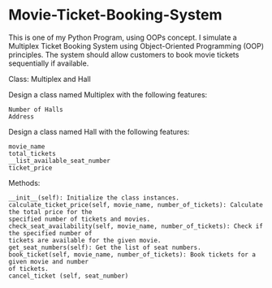 # Movie-Ticket-Booking-System
This is one of my Python Program, using OOPs concept.
I simulate a Multiplex Ticket Booking System using Object-Oriented Programming (OOP) principles. The system should allow customers to book movie tickets sequentially if available.

Class: Multiplex and Hall

Design a class named Multiplex with the following features:

    Number of Halls
    Address
Design a class named Hall with the following features:

    movie_name
    total_tickets
    __list_available_seat_number
    ticket_price
    
Methods:

    __init__(self): Initialize the class instances.
    calculate_ticket_price(self, movie_name, number_of_tickets): Calculate the total price for the
    specified number of tickets and movies.
    check_seat_availability(self, movie_name, number_of_tickets): Check if the specified number of
    tickets are available for the given movie.
    get_seat_numbers(self): Get the list of seat numbers.
    book_ticket(self, movie_name, number_of_tickets): Book tickets for a given movie and number
    of tickets.
    cancel_ticket (self, seat_number)
